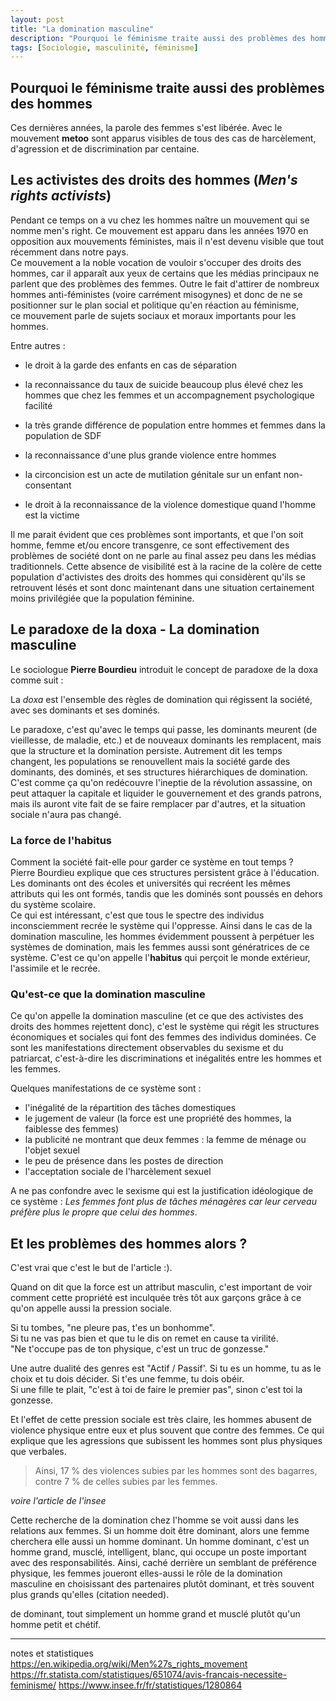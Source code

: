 ```yaml
---
layout: post
title: "La domination masculine"
description: "Pourquoi le féminisme traite aussi des problèmes des hommes"
tags: [Sociologie, masculinité, féminisme]
---
```


## Pourquoi le féminisme traite aussi des problèmes des hommes

Ces dernières années, la parole des femmes s'est libérée. 
Avec le mouvement **metoo** sont apparus visibles de tous des cas de harcèlement, d'agression et de 
discrimination par centaine. 

## Les activistes des droits des hommes (*Men's rights activists*)

Pendant ce temps on a vu chez les hommes naître un mouvement qui se nomme men's right. Ce 
mouvement est apparu dans les années 1970 en opposition aux mouvements féministes, 
mais il n'est devenu visible que tout récemment dans notre pays.  
Ce mouvement a la noble vocation de vouloir s'occuper des droits des hommes, car il apparaît
aux yeux de certains que les médias principaux ne parlent que des problèmes des femmes. 
Outre le fait d'attirer de nombreux hommes anti-féministes (voire carrément misogynes) et donc
de ne se positionner sur le plan social et politique qu'en réaction au féminisme,  
ce mouvement parle de sujets sociaux et moraux importants pour les hommes. 

Entre autres :
 
* le droit à la garde des enfants en cas de séparation

* la reconnaissance du taux de suicide beaucoup plus élevé chez les hommes que 
chez les femmes et un accompagnement psychologique facilité 

* la très grande différence de population entre hommes et femmes dans la population de SDF

* la reconnaissance d'une plus grande violence entre hommes

* la circoncision est un acte de mutilation génitale sur un enfant non-consentant

* le droit à la reconnaissance de la violence domestique quand l'homme est la victime


Il me parait évident que ces problèmes sont importants, et que l'on soit homme, femme 
et/ou encore transgenre, ce sont effectivement des problèmes de société dont on ne parle 
au final assez peu dans les médias traditionnels. Cette absence de visibilité est à la
racine de la colère de cette population d'activistes des droits des hommes qui considèrent
qu'ils se retrouvent lésés et sont donc maintenant dans une situation certainement moins 
privilégiée que la population féminine.

## Le paradoxe de la doxa - La domination masculine

Le sociologue **Pierre Bourdieu** introduit le concept de paradoxe de la doxa comme suit :

La *doxa* est l'ensemble des règles de domination qui régissent la société, 
avec ses dominants et ses dominés.
 
Le paradoxe, c'est qu'avec le temps qui passe, les dominants 
meurent (de vieillesse, de maladie, etc.) et de nouveaux dominants les remplacent, mais 
que la structure et la domination persiste. Autrement dit les temps changent, les populations 
se renouvellent mais la société garde des dominants, des dominés,
et ses structures hiérarchiques de domination.    
C'est comme ça qu'on redécouvre l'ineptie de la révolution assassine, on peut attaquer la capitale et 
liquider le gouvernement et des grands patrons, mais ils auront vite fait de se faire 
remplacer par d'autres, et la situation sociale n'aura pas changé.    

### La force de l'habitus

Comment la société fait-elle pour garder ce système en tout temps ?         
Pierre Bourdieu explique que ces structures persistent grâce à l'éducation. 
Les dominants ont des écoles et universités qui recréent les mêmes attributs qui les ont formés,
tandis que les dominés sont poussés en dehors du système scolaire.   
Ce qui est intéressant, c'est que tous le spectre des individus inconsciemment recrée 
le système qui l'oppresse. Ainsi dans le cas de la domination masculine, les hommes évidemment
poussent à perpétuer les systèmes de domination, mais les femmes aussi sont génératrices 
de ce système. C'est ce qu'on appelle l'**habitus** qui perçoit le monde extérieur, l'assimile
et le recrée.    

### Qu'est-ce que la domination masculine

Ce qu'on appelle la domination masculine (et ce que des activistes des droits des hommes 
rejettent donc), c'est le système qui régit les structures économiques et sociales qui 
font des femmes des individus dominées. Ce sont les manifestations directement observables 
du sexisme et du patriarcat, c'est-à-dire les discriminations et inégalités entre les 
hommes et les femmes.       

Quelques manifestations de ce système sont :

* l'inégalité de la répartition des tâches domestiques
* le jugement de valeur (la force est une propriété des hommes, la faiblesse des femmes)
* la publicité ne montrant que deux femmes : la femme de ménage ou l'objet sexuel
* le peu de présence dans les postes de direction
* l'acceptation sociale de l'harcèlement sexuel 

A ne pas confondre avec le sexisme qui est la justification idéologique de ce système : 
*Les femmes font plus de tâches ménagères car leur cerveau préfère plus le propre que celui
des hommes*.

## Et les problèmes des hommes alors ?

C'est vrai que c'est le but de l'article :).

Quand on dit que la force est un attribut masculin, c'est important de voir comment
cette propriété est inculquée très tôt aux garçons grâce à ce qu'on appelle aussi la 
pression sociale.
    
Si tu tombes, "ne pleure pas, t'es un bonhomme".                   
Si tu ne vas pas bien et que tu le dis on remet en cause ta virilité.             
"Ne t'occupe pas de ton physique, c'est un truc de gonzesse."         

Une autre dualité des genres est "Actif / Passif'. Si tu es un homme, tu as le choix et 
tu dois décider. Si t'es une femme, tu dois obéir.        
Si une fille te plait, "c'est à toi de faire le premier pas", sinon c'est toi la gonzesse. 

Et l'effet de cette pression sociale est très claire, les hommes abusent de violence 
physique entre eux et plus souvent que contre des femmes. Ce qui explique que les agressions
que subissent les hommes sont plus physiques que verbales. 

> Ainsi, 17 % des violences subies par les hommes sont des bagarres, contre 7 % de celles subies par les femmes.
 
*voire l'article de l'insee*

Cette recherche de la domination chez l'homme se voit aussi dans les relations aux femmes. 
Si un homme doit être dominant, alors une femme cherchera elle aussi un homme dominant. 
Un homme dominant, c'est un homme grand, musclé, intelligent, blanc, qui occupe un poste
important avec des responsabilités. Ainsi, caché derrière un semblant de préférence physique,
les femmes joueront elles-aussi le rôle de la domination masculine en choisissant des 
partenaires plutôt dominant, et très souvent plus grands qu'elles (citation needed). 

de dominant, tout simplement un homme grand et musclé plutôt qu'un homme petit et chétif.
 


-----
notes et statistiques
https://en.wikipedia.org/wiki/Men%27s_rights_movement
https://fr.statista.com/statistiques/651074/avis-francais-necessite-feminisme/
https://www.insee.fr/fr/statistiques/1280864

